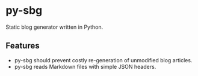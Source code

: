 # py-sbg

Static blog generator written in Python.

## Features

* py-sbg should prevent costly re-generation of unmodified blog articles.
* py-sbg reads Markdown files with simple JSON headers.
